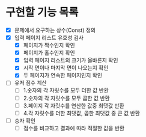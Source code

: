 # 구현할 기능 목록
* [x] 문제에서 요구하는 상수(Const) 정의
* [x] 입력 페이지 리스트 유효성 검사
    * [x] 페이지가 짝수인지 확인
    * [x] 페이지가 홀수인지 확인
    * [x] 입력 페이지 리스트의 크기가 올바른지 확인
    * [x] 시작 면이나 마지막 면이 나오는지 확인
    * [x] 두 페이지가 연속한 페이지인지 확인
* [ ] 유저 점수 계산
    * [ ] 1.숫자의 각 자릿수를 모두 더한 값 반환
    * [ ] 2.숫자의 각 자릿수를 모두 곱한 값 반환
    * [ ] 3.페이지 각 자릿수를 연산한 값중 최댓값 반환
    * [ ] 4.각 자릿수를 더한 최댓값, 곱한 최댓값 중 큰 값 반환
* [ ] 승자 확인
    * [ ] 점수를 비교하고 결과에 따라 적절한 값을 반환